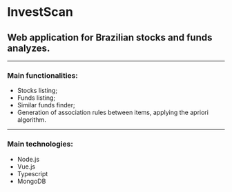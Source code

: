 # InvestScan
## Web application for Brazilian stocks and funds analyzes.

----------------

### Main functionalities:

- Stocks listing;
- Funds listing;
- Similar funds finder;
- Generation of association rules between items, applying the apriori algorithm.

----------------

### Main technologies:

- Node.js
- Vue.js
- Typescript
- MongoDB
